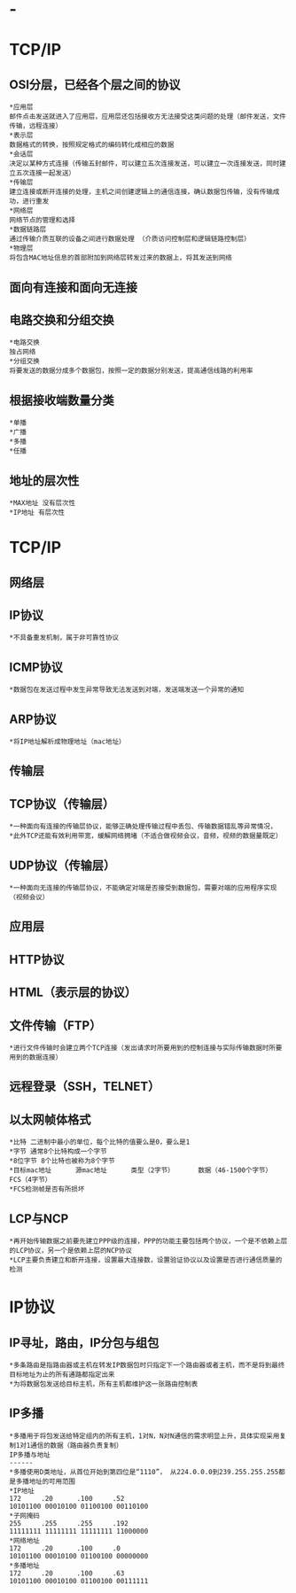 # -
TCP/IP
======
OSI分层，已经各个层之间的协议
------
	*应用层
	邮件点击发送就进入了应用层，应用层还包括接收方无法接受这类问题的处理（邮件发送，文件传输，远程连接）
	*表示层
	数据格式的转换，按照规定格式的编码转化成相应的数据
	*会话层
	决定以某种方式连接（传输五封邮件，可以建立五次连接发送，可以建立一次连接发送，同时建立五次连接一起发送）
	*传输层
	建立连接或断开连接的处理，主机之间创建逻辑上的通信连接，确认数据包传输，没有传输成功，进行重发
	*网络层
	网络节点的管理和选择
	*数据链路层
	通过传输介质互联的设备之间进行数据处理 （介质访问控制层和逻辑链路控制层）
	*物理层
	将包含MAC地址信息的首部附加到网络层转发过来的数据上，将其发送到网络

面向有连接和面向无连接
------

电路交换和分组交换
------
	*电路交换
	独占网络
	*分组交换
	将要发送的数据分成多个数据包，按照一定的数据分别发送，提高通信线路的利用率
根据接收端数量分类
------
	*单播
	*广播
	*多播
	*任播
地址的层次性
------
	*MAX地址 没有层次性
	*IP地址 有层次性
	
TCP/IP
======
网络层
------
IP协议
------
	*不具备重发机制，属于非可靠性协议
ICMP协议
------
	*数据包在发送过程中发生异常导致无法发送到对端，发送端发送一个异常的通知
ARP协议
------
	*将IP地址解析成物理地址（mac地址）
	
传输层
------
TCP协议（传输层）
------
	*一种面向有连接的传输层协议，能够正确处理传输过程中丢包、传输数据错乱等异常情况，  
	*此外TCP还能有效利用带宽，缓解网络拥堵（不适合做视频会议，音频，视频的数据量既定）
UDP协议（传输层）
------
	*一种面向无连接的传输层协议，不能确定对端是否接受到数据包，需要对端的应用程序实现（视频会议）
应用层
------
HTTP协议
------
HTML（表示层的协议）
------
文件传输（FTP）
------
	*进行文件传输时会建立两个TCP连接（发出请求时所要用到的控制连接与实际传输数据时所要用到的数据连接）
远程登录（SSH，TELNET）
------
以太网帧体格式
------
	*比特 二进制中最小的单位，每个比特的值要么是0，要么是1
	*字节 通常8个比特构成一个字节
	*8位字节 8个比特也被称为8个字节
	*目标mac地址      源mac地址      类型（2字节）      数据（46-1500个字节）      FCS（4字节）
	*FCS检测帧是否有所损坏
LCP与NCP
------
	*再开始传输数据之前要先建立PPP级的连接，PPP的功能主要包括两个协议，一个是不依赖上层的LCP协议，另一个是依赖上层的NCP协议
	*LCP主要负责建立和断开连接，设置最大连接数，设置验证协议以及设置是否进行通信质量的检测
	
IP协议
======
IP寻址，路由，IP分包与组包
------
	*多条路由是指路由器或主机在转发IP数据包时只指定下一个路由器或者主机，而不是将到最终目标地址为止的所有通路都指定出来  
	*为将数据包发送给目标主机，所有主机都维护这一张路由控制表  
IP多播
------
	*多播用于将包发送给特定组内的所有主机，1对N，N对N通信的需求明显上升，具体实现采用复制1对1通信的数据（路由器负责复制）
	IP多播与地址
	------
	*多播使用D类地址，从首位开始到第四位是“1110”， 从224.0.0.0到239.255.255.255都是多播地址的可用范围
	*IP地址  
	172     .20      .100     .52  
	10101100 00010100 01100100 00110100  
	*子网掩码
	255     .255     .255     .192
	11111111 11111111 11111111 11000000
	*网络地址
	172     .20      .100     .0
	10101100 00010100 01100100 00000000
	*多播地址
	172     .20      .100     .63
	10101100 00010100 01100100 00111111
	
	
	
	
	
	
	
	
	
	
	
	
	
	
	
	
	
	
	
	
	
	
	
	
	
	
	
	
	
	
	
	
	
	
	
	
	
